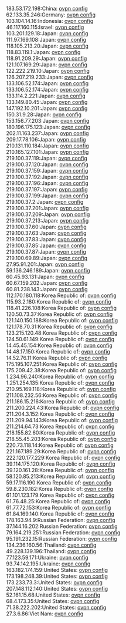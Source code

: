183.53.172.198:China: [ovpn config](vpn/183_53_172_198.ovpn)  
62.133.35.246:Germany: [ovpn config](vpn/62_133_35_246.ovpn)  
103.104.14.16:Indonesia: [ovpn config](vpn/103_104_14_16.ovpn)  
46.117.160.115:Israel: [ovpn config](vpn/46_117_160_115.ovpn)  
103.201.129.18:Japan: [ovpn config](vpn/103_201_129_18.ovpn)  
111.97.169.108:Japan: [ovpn config](vpn/111_97_169_108.ovpn)  
118.105.213.20:Japan: [ovpn config](vpn/118_105_213_20.ovpn)  
118.83.119.1:Japan: [ovpn config](vpn/118_83_119_1.ovpn)  
118.91.209.29:Japan: [ovpn config](vpn/118_91_209_29.ovpn)  
121.107.169.29:Japan: [ovpn config](vpn/121_107_169_29.ovpn)  
122.222.219.10:Japan: [ovpn config](vpn/122_222_219_10.ovpn)  
126.207.219.233:Japan: [ovpn config](vpn/126_207_219_233.ovpn)  
133.106.52.174:Japan: [ovpn config](vpn/133_106_52_174.ovpn)  
133.106.52.174:Japan: [ovpn config](vpn/133_106_52_174.ovpn)  
133.114.2.221:Japan: [ovpn config](vpn/133_114_2_221.ovpn)  
133.149.80.45:Japan: [ovpn config](vpn/133_149_80_45.ovpn)  
147.192.10.201:Japan: [ovpn config](vpn/147_192_10_201.ovpn)  
150.31.9.28:Japan: [ovpn config](vpn/150_31_9_28.ovpn)  
153.156.77.203:Japan: [ovpn config](vpn/153_156_77_203.ovpn)  
180.196.175.123:Japan: [ovpn config](vpn/180_196_175_123.ovpn)  
202.11.163.237:Japan: [ovpn config](vpn/202_11_163_237.ovpn)  
209.17.78.106:Japan: [ovpn config](vpn/209_17_78_106.ovpn)  
210.131.110.184:Japan: [ovpn config](vpn/210_131_110_184.ovpn)  
210.165.127.101:Japan: [ovpn config](vpn/210_165_127_101.ovpn)  
219.100.37.119:Japan: [ovpn config](vpn/219_100_37_119.ovpn)  
219.100.37.120:Japan: [ovpn config](vpn/219_100_37_120.ovpn)  
219.100.37.159:Japan: [ovpn config](vpn/219_100_37_159.ovpn)  
219.100.37.192:Japan: [ovpn config](vpn/219_100_37_192.ovpn)  
219.100.37.196:Japan: [ovpn config](vpn/219_100_37_196.ovpn)  
219.100.37.197:Japan: [ovpn config](vpn/219_100_37_197.ovpn)  
219.100.37.199:Japan: [ovpn config](vpn/219_100_37_199.ovpn)  
219.100.37.2:Japan: [ovpn config](vpn/219_100_37_2.ovpn)  
219.100.37.201:Japan: [ovpn config](vpn/219_100_37_201.ovpn)  
219.100.37.209:Japan: [ovpn config](vpn/219_100_37_209.ovpn)  
219.100.37.213:Japan: [ovpn config](vpn/219_100_37_213.ovpn)  
219.100.37.60:Japan: [ovpn config](vpn/219_100_37_60.ovpn)  
219.100.37.63:Japan: [ovpn config](vpn/219_100_37_63.ovpn)  
219.100.37.83:Japan: [ovpn config](vpn/219_100_37_83.ovpn)  
219.100.37.85:Japan: [ovpn config](vpn/219_100_37_85.ovpn)  
219.100.37.87:Japan: [ovpn config](vpn/219_100_37_87.ovpn)  
219.100.69.89:Japan: [ovpn config](vpn/219_100_69_89.ovpn)  
27.95.91.201:Japan: [ovpn config](vpn/27_95_91_201.ovpn)  
59.136.246.189:Japan: [ovpn config](vpn/59_136_246_189.ovpn)  
60.45.93.131:Japan: [ovpn config](vpn/60_45_93_131.ovpn)  
60.67.159.202:Japan: [ovpn config](vpn/60_67_159_202.ovpn)  
60.81.238.143:Japan: [ovpn config](vpn/60_81_238_143.ovpn)  
112.170.180.118:Korea Republic of: [ovpn config](vpn/112_170_180_118.ovpn)  
115.93.2.180:Korea Republic of: [ovpn config](vpn/115_93_2_180.ovpn)  
118.41.226.108:Korea Republic of: [ovpn config](vpn/118_41_226_108.ovpn)  
120.50.73.37:Korea Republic of: [ovpn config](vpn/120_50_73_37.ovpn)  
121.140.150.188:Korea Republic of: [ovpn config](vpn/121_140_150_188.ovpn)  
121.178.70.31:Korea Republic of: [ovpn config](vpn/121_178_70_31.ovpn)  
123.215.120.48:Korea Republic of: [ovpn config](vpn/123_215_120_48.ovpn)  
124.50.61.149:Korea Republic of: [ovpn config](vpn/124_50_61_149.ovpn)  
14.45.45.154:Korea Republic of: [ovpn config](vpn/14_45_45_154.ovpn)  
14.48.17.150:Korea Republic of: [ovpn config](vpn/14_48_17_150.ovpn)  
14.52.76.11:Korea Republic of: [ovpn config](vpn/14_52_76_11.ovpn)  
175.195.107.251:Korea Republic of: [ovpn config](vpn/175_195_107_251.ovpn)  
175.209.42.38:Korea Republic of: [ovpn config](vpn/175_209_42_38.ovpn)  
1.234.96.240:Korea Republic of: [ovpn config](vpn/1_234_96_240.ovpn)  
1.251.254.135:Korea Republic of: [ovpn config](vpn/1_251_254_135.ovpn)  
210.95.169.118:Korea Republic of: [ovpn config](vpn/210_95_169_118.ovpn)  
211.108.232.56:Korea Republic of: [ovpn config](vpn/211_108_232_56.ovpn)  
211.186.15.216:Korea Republic of: [ovpn config](vpn/211_186_15_216.ovpn)  
211.200.224.43:Korea Republic of: [ovpn config](vpn/211_200_224_43.ovpn)  
211.204.3.152:Korea Republic of: [ovpn config](vpn/211_204_3_152.ovpn)  
211.209.94.143:Korea Republic of: [ovpn config](vpn/211_209_94_143.ovpn)  
211.214.64.73:Korea Republic of: [ovpn config](vpn/211_214_64_73.ovpn)  
218.155.82.60:Korea Republic of: [ovpn config](vpn/218_155_82_60.ovpn)  
218.55.45.203:Korea Republic of: [ovpn config](vpn/218_55_45_203.ovpn)  
220.73.118.14:Korea Republic of: [ovpn config](vpn/220_73_118_14.ovpn)  
221.167.189.29:Korea Republic of: [ovpn config](vpn/221_167_189_29.ovpn)  
222.120.177.229:Korea Republic of: [ovpn config](vpn/222_120_177_229.ovpn)  
39.114.175.120:Korea Republic of: [ovpn config](vpn/39_114_175_120.ovpn)  
39.120.161.28:Korea Republic of: [ovpn config](vpn/39_120_161_28.ovpn)  
58.120.85.213:Korea Republic of: [ovpn config](vpn/58_120_85_213.ovpn)  
59.17.116.190:Korea Republic of: [ovpn config](vpn/59_17_116_190.ovpn)  
59.8.230.182:Korea Republic of: [ovpn config](vpn/59_8_230_182.ovpn)  
61.101.123.179:Korea Republic of: [ovpn config](vpn/61_101_123_179.ovpn)  
61.76.48.25:Korea Republic of: [ovpn config](vpn/61_76_48_25.ovpn)  
61.77.72.153:Korea Republic of: [ovpn config](vpn/61_77_72_153.ovpn)  
61.84.169.140:Korea Republic of: [ovpn config](vpn/61_84_169_140.ovpn)  
178.163.94.9:Russian Federation: [ovpn config](vpn/178_163_94_9.ovpn)  
37.144.16.202:Russian Federation: [ovpn config](vpn/37_144_16_202.ovpn)  
79.164.219.251:Russian Federation: [ovpn config](vpn/79_164_219_251.ovpn)  
95.191.232.15:Russian Federation: [ovpn config](vpn/95_191_232_15.ovpn)  
134.236.160.56:Thailand: [ovpn config](vpn/134_236_160_56.ovpn)  
49.228.139.196:Thailand: [ovpn config](vpn/49_228_139_196.ovpn)  
77.123.59.171:Ukraine: [ovpn config](vpn/77_123_59_171.ovpn)  
93.74.142.195:Ukraine: [ovpn config](vpn/93_74_142_195.ovpn)  
163.182.174.159:United States: [ovpn config](vpn/163_182_174_159.ovpn)  
173.198.248.39:United States: [ovpn config](vpn/173_198_248_39.ovpn)  
173.233.73.3:United States: [ovpn config](vpn/173_233_73_3.ovpn)  
207.148.112.140:United States: [ovpn config](vpn/207_148_112_140.ovpn)  
52.161.15.68:United States: [ovpn config](vpn/52_161_15_68.ovpn)  
68.4.173.35:United States: [ovpn config](vpn/68_4_173_35.ovpn)  
71.38.222.202:United States: [ovpn config](vpn/71_38_222_202.ovpn)  
27.3.6.86:Viet Nam: [ovpn config](vpn/27_3_6_86.ovpn)  

